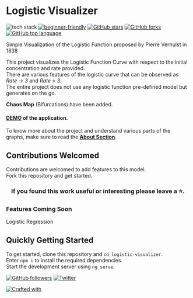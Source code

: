 # Logistic Visualizer

![tech stack](http://img.shields.io/badge/Built_with-Angular_9-blue) [![beginner-friendly](https://img.shields.io/badge/beginner-friendly-tomato.svg?style=flat&logo=git)](https://github.com/dipan29/Logistic-Visualizer/issues) [![GitHub stars](https://img.shields.io/github/stars/dipan29/Logistic-Visualizer.svg?logo=github)](https://github.com/dipan29/Logistic-Visualizer/stargazers) [![GitHub forks](https://img.shields.io/github/forks/dipan29/Logistic-Visualizer.svg?logo=github&color=teal)](https://github.com/dipan29/Logistic-Visualizer/network) [![GitHub top language](https://img.shields.io/github/languages/top/dipan29/Logistic-Visualizer?color=yellow&logo=typescript)](https://github.com/dipan29/Logistic-Visualizer/)

Simple Visualization of the Logistic Function proposed by Pierre Verhulst in 1838  

This project visualizes the Logistic Function Curve with respect to the initial concentration and rate provided.  
There are various features of the logistic curve that can be observed as *Rate -> 3* and *Rate > 3*.  
The entire project does not use any logistic function pre-defined model but generates on the go. 

**Chaos Map** (Bifurcations) have been added.  

#### [DEMO](https://logistic-visualizer.netlify.app/) of the application.  
To know more about the project and understand various parts of the graphs, make sure to read the **[About Section](https://logistic-visualizer.netlify.app/about)**.  

## Contributions Welcomed

Contributions are welcomed to add features to this model.  
Fork this repository and get started.  

<h3 align="center">If you found this work useful or interesting please leave a ⭐.</h3>

### Features Coming Soon

Logistic Regression


## Quickly Getting Started

To get started, clone this repository and ``cd logistic-visualizer``.  
Enter ``npm i`` to install the required dependencies.  
Start the development server using ``ng serve``.  

[![GitHub followers](https://img.shields.io/github/followers/dipan29.svg?label=Follow%20@dipanr29&style=social)](https://github.com/dipan29/) [![Twitter](https://img.shields.io/twitter/follow/dipanr29?style=social)](https://twitter.com/dipanr29) 

[![Crafted with ](https://forthebadge.com/images/badges/built-with-love.svg)](https://github.com/dipan29/)
